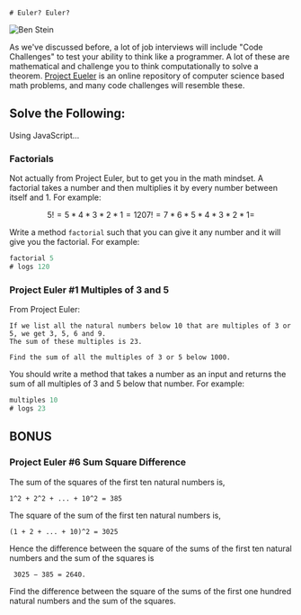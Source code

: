	# Euler? Euler?

![Ben Stein](https://allthingsd.com/files/2012/04/bueller.jpg)

As we've discussed before, a lot of job interviews will include "Code Challenges" to test your ability to think like a programmer. A lot of these are mathematical and challenge you to think computationally to solve a theorem. [Project Eueler](http://projecteuler.net) is an online repository of computer science based math problems, and many code challenges will resemble these.


## Solve the Following:

Using JavaScript...

### Factorials

Not actually from Project Euler, but to get you in the math mindset. A factorial takes a number and then multiplies it by every number between itself and 1. For example:

```math
5! = 5 * 4 * 3 * 2 *1 = 120

7! = 7 * 6 * 5 * 4 * 3 * 2 * 1 =
```

Write a method ```factorial``` such that you can give it any number and it will give you the factorial. For example:

```JavaScript
factorial 5
# logs 120
```


### Project Euler #1 Multiples of 3 and 5

From Project Euler:

```text
If we list all the natural numbers below 10 that are multiples of 3 or 5, we get 3, 5, 6 and 9.
The sum of these multiples is 23.

Find the sum of all the multiples of 3 or 5 below 1000.
```

You should write a method that takes a number as an input and returns the sum of all multiples of 3 and 5 below that number. For example:


```JavaScript
multiples 10
# logs 23
```

## BONUS

### Project Euler #6 Sum Square Difference


The sum of the squares of the first ten natural numbers is,
```
1^2 + 2^2 + ... + 10^2 = 385
```
The square of the sum of the first ten natural numbers is,
```
(1 + 2 + ... + 10)^2 = 3025
```
Hence the difference between the square of the sums of the first ten natural numbers and the sum of the squares is
```
 3025 − 385 = 2640.
```
Find the difference between the square of the sums of the first one hundred natural numbers and the sum of the squares.
